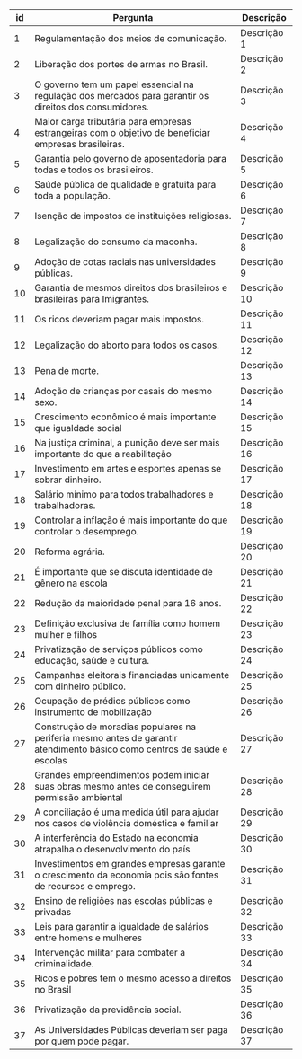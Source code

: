 id | Pergunta | Descrição
-- | -------- | ---------
1	|	Regulamentação dos meios de comunicação.	|	Descrição 1
2	|	Liberação dos portes de armas no Brasil.	|	Descrição 2
3	|	O governo tem um papel essencial na regulação dos mercados para garantir os direitos dos consumidores. 	|	Descrição 3
4	|	Maior carga tributária para empresas estrangeiras com o objetivo de beneficiar empresas brasileiras. 	|	Descrição 4
5	|	Garantia pelo governo de aposentadoria para todas e todos os brasileiros.	|	Descrição 5
6	|	Saúde pública de qualidade e gratuita para toda a população. 	|	Descrição 6
7	|	Isenção de impostos de instituições religiosas.	|	Descrição 7
8	|	Legalização do consumo da maconha.	|	Descrição 8
9	|	Adoção de cotas raciais nas universidades públicas.	|	Descrição 9
10	|	Garantia de mesmos direitos dos brasileiros e brasileiras para Imigrantes.	|	Descrição 10
11	|	Os ricos deveriam pagar mais impostos. 	|	Descrição 11
12	|	Legalização do aborto para todos os casos. 	|	Descrição 12
13	|	Pena de morte.	|	Descrição 13
14	|	Adoção de crianças por casais do mesmo sexo.	|	Descrição 14
15	|	Crescimento econômico é mais importante que igualdade social	|	Descrição 15
16	|	Na justiça criminal, a punição deve ser mais importante do que a reabilitação	|	Descrição 16
17	|	Investimento em artes e esportes apenas se sobrar dinheiro. 	|	Descrição 17
18	|	Salário mínimo para todos trabalhadores e trabalhadoras.	|	Descrição 18
19	|	Controlar a inflação é mais importante do que controlar o desemprego.	|	Descrição 19
20	|	Reforma agrária.	|	Descrição 20
21	|	É importante que se discuta identidade de gênero na escola	|	Descrição 21
22	|	Redução da maioridade penal para 16 anos.	|	Descrição 22
23	|	Definição exclusiva de família como homem mulher e filhos	|	Descrição 23
24	|	Privatização de serviços públicos como educação, saúde e cultura.	|	Descrição 24
25	|	Campanhas eleitorais financiadas unicamente com dinheiro público. 	|	Descrição 25
26	|	Ocupação de prédios públicos como instrumento de mobilização	|	Descrição 26
27	|	Construção de moradias populares na periferia mesmo antes de garantir atendimento básico como centros de saúde e escolas	|	Descrição 27
28	|	Grandes empreendimentos podem iniciar suas obras mesmo antes de conseguirem permissão ambiental	|	Descrição 28
29	|	A conciliação é uma medida útil para ajudar nos casos de violência doméstica e familiar	|	Descrição 29
30	|	A interferência do Estado na economia atrapalha o desenvolvimento do país	|	Descrição 30
31	|	Investimentos em grandes empresas garante o crescimento da economia pois são fontes de recursos e emprego.	|	Descrição 31
32	|	Ensino de religiões nas escolas públicas e privadas	|	Descrição 32
33	|	Leis para garantir a igualdade de salários entre homens e mulheres	|	Descrição 33
34	|	Intervenção militar para combater a criminalidade.	|	Descrição 34
35	|	Ricos e pobres tem o mesmo acesso a direitos no Brasil	|	Descrição 35
36	|	Privatização da previdência social. 	|	Descrição 36
37	|	As Universidades Públicas deveriam ser paga por quem pode pagar.	|	Descrição 37

